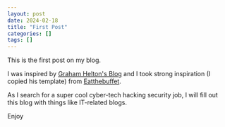 ```yaml
---
layout: post
date: 2024-02-18
title: "First Post"
categories: []
tags: []
---
```


This is the first post on my blog. 

I was inspired by [Graham Helton's Blog](https://grahamhelton.com/blog/infosecblog1/) and I took strong inspiration (I copied his template) from [Eatthebuffet](https://eatthebuffet.github.io/).

As I search for a super cool cyber-tech hacking security job, I will fill out this blog with things like IT-related blogs.

Enjoy
